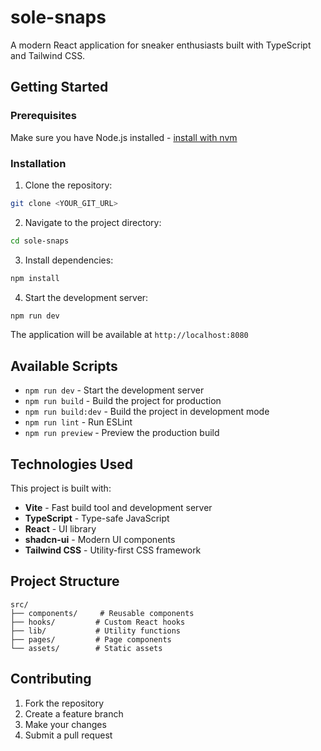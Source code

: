 # sole-snaps

A modern React application for sneaker enthusiasts built with TypeScript and Tailwind CSS.

## Getting Started

### Prerequisites

Make sure you have Node.js installed - [install with nvm](https://github.com/nvm-sh/nvm#installing-and-updating)

### Installation

1. Clone the repository:

```sh
git clone <YOUR_GIT_URL>
```

2. Navigate to the project directory:

```sh
cd sole-snaps
```

3. Install dependencies:

```sh
npm install
```

4. Start the development server:

```sh
npm run dev
```

The application will be available at `http://localhost:8080`

## Available Scripts

- `npm run dev` - Start the development server
- `npm run build` - Build the project for production
- `npm run build:dev` - Build the project in development mode
- `npm run lint` - Run ESLint
- `npm run preview` - Preview the production build

## Technologies Used

This project is built with:

- **Vite** - Fast build tool and development server
- **TypeScript** - Type-safe JavaScript
- **React** - UI library
- **shadcn-ui** - Modern UI components
- **Tailwind CSS** - Utility-first CSS framework

## Project Structure

```
src/
├── components/     # Reusable components
├── hooks/         # Custom React hooks
├── lib/           # Utility functions
├── pages/         # Page components
└── assets/        # Static assets
```

## Contributing

1. Fork the repository
2. Create a feature branch
3. Make your changes
4. Submit a pull request

